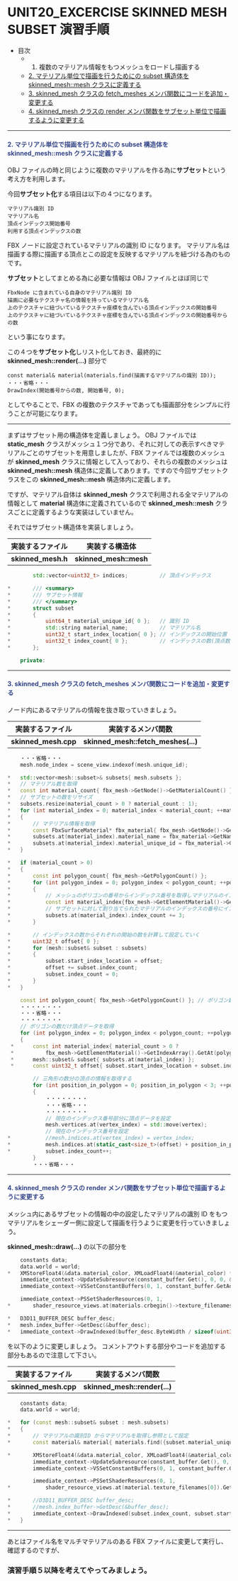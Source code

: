 <!--
UNIT20_EXCERCISE UNIT20 演習手順
SKINNED MESH SUBSET

<span style="color:#994433;border: 1px red solid; padding: 2px;font-size:100%;font-weight: bold;"></span>

Multimaterials
Subsets
-->

# UNIT20_EXCERCISE SKINNED MESH SUBSET 演習手順

* 目次
    * 1. 複数のマテリアル情報をもつメッシュをロードし描画する
    * [2. マテリアル単位で描画を行うためにの subset 構造体を skinned_mesh::mesh クラスに定義する](#2)
    * [3. skinned_mesh クラスの fetch_meshes メンバ関数にコードを追加・変更する](#3)
    * [4. skinned_mesh クラスの render メンバ関数をサブセット単位で描画するように変更する](#4)

---

#### <span style="color:#334488;">2. マテリアル単位で描画を行うためにの subset 構造体を skinned_mesh::mesh クラスに定義する</span><a name="2_"></a>

OBJ ファイルの時と同じように複数のマテリアルを作る為に**サブセット**という考え方を利用します。

今回**サブセット化**する項目は以下の４つになります。

    マテリアル識別 ID
    マテリアル名
    頂点インデックス開始番号
    利用する頂点インデックスの数

FBX ノードに設定されているマテリアルの識別 ID になります。
マテリアル名は描画する際に描画する頂点とこの設定を反映するマテリアルを紐づける為のものです。

**サブセット**としてまとめる為に必要な情報は OBJ ファイルとほぼ同じで

    FbxNode に含まれている自身のマテリアル識別 ID
    描画に必要なテクスチャ名の情報を持っているマテリアル名
    上のテクスチャに紐づいているテクスチャ座標を含んでいる頂点インデックスの開始番号
    上のテクスチャに紐づいているテクスチャ座標を含んでいる頂点インデックスの開始番号からの数

という事になります。

この４つを**サブセット化**しリスト化しておき、最終的に **skinned_mesh::render(...)** 部分で

    const material& material(materials.find(描画するマテリアルの識別 ID));
    ・・・省略・・・
    DrawIndex(開始番号からの数, 開始番号, 0);

としてやることで、FBX の複数のテクスチャであっても描画部分をシンプルに行うことが可能になります。

---

まずはサブセット用の構造体を定義しましょう。
OBJ ファイルでは **static_mesh** クラスがメッシュ１つ分であり、それに対しての表示すべきマテリアルごとのサブセットを用意しましたが、FBX ファイルでは複数のメッシュが **skinned_mesh** クラスに情報として入っており、それらの複数のメッシュは **skinned_mesh::mesh** 構造体に定義してあります。ですので今回サブセットクラスをこの **skinned_mesh::mesh** 構造体内に定義します。

ですが、マテリアル自体は **skinned_mesh** クラスで利用される全マテリアルの情報として **material** 構造体に定義されているので **skinned_mesh::mesh** クラスごとに定義するような実装はしていません。

それではサブセット構造体を実装しましょう。

|実装するファイル|実装する構造体|
--|--
**skinned_mesh.h**|**skinned_mesh::mesh**

```cpp
        std::vector<uint32_t> indices;          // 頂点インデックス

*       /// <summary>
*       /// サブセット情報
*       /// </summary>
*       struct subset
*       {
*           uint64_t material_unique_id{ 0 };   // 識別 ID
*           std::string material_name;          // マテリアル名
*           uint32_t start_index_location{ 0 }; // インデックスの開始位置
*           uint32_t index_count{ 0 };          // インデックスの数(頂点数)
*       };

    private:
```

---

#### <span style="color:#334488;">3. skinned_mesh クラスの fetch_meshes メンバ関数にコードを追加・変更する</span><a name="3_"></a>

ノード内にあるマテリアルの情報を抜き取っていきましょう。

|実装するファイル|実装するメンバ関数|
--|--
**skinned_mesh.cpp**|**skinned_mesh::fetch_meshes(...)**

```cpp
    ・・・省略・・・
    mesh.node_index = scene_view.indexof(mesh.unique_id);

*   std::vector<mesh::subset>& subsets{ mesh.subsets };
*   // マテリアル数を取得
*   const int material_count{ fbx_mesh->GetNode()->GetMaterialCount() };
*   // サブセットの数をリサイズ
*   subsets.resize(material_count > 0 ? material_count : 1);
*   for (int material_index = 0; material_index < material_count; ++material_index)
*   {
*       // マテリアル情報を取得
*       const FbxSurfaceMaterial* fbx_material{ fbx_mesh->GetNode()->GetMaterial(material_index) };
*       subsets.at(material_index).material_name = fbx_material->GetName();
*       subsets.at(material_index).material_unique_id = fbx_material->GetUniqueID();
*   }

*   if (material_count > 0)
*   {
*       const int polygon_count{ fbx_mesh->GetPolygonCount() };
*       for (int polygon_index = 0; polygon_index < polygon_count; ++polygon_index)
*       {
*           // メッシュのポリゴンの番号からインデックス番号を取得しマテリアルのインデックスの番号として割り当てる
*           const int material_index{fbx_mesh->GetElementMaterial()->GetIndexArray().GetAt(polygon_index)};
*           // サブセットに対して割り当てられたマテリアルのインデックスの番号にインデックスの数を頂点数分(3)増やしていく
*           subsets.at(material_index).index_count += 3;
*       }

*       // インデックスの数からそれぞれの開始の数を計算して設定していく
*       uint32_t offset{ 0 };
*       for (mesh::subset& subset : subsets)
*       {
*           subset.start_index_location = offset;
*           offset += subset.index_count;
*           subset.index_count = 0;
*       }
*   }

    const int polygon_count{ fbx_mesh->GetPolygonCount() };	// ポリゴン数
    ・・・・・・・・
    ・・・省略・・・
    ・・・・・・・・
    // ポリゴンの数だけ頂点データを取得
    for (int polygon_index = 0; polygon_index < polygon_count; ++polygon_index)
    {
 *      const int material_index{ material_count > 0 ?
 *          fbx_mesh->GetElementMaterial()->GetIndexArray().GetAt(polygon_index) : 0 };
 *      mesh::subset& subset{ subsets.at(material_index) };
 *      const uint32_t offset{ subset.start_index_location + subset.index_count };

        // 三角形の数分の頂点の情報を取得する
        for (int position_in_polygon = 0; position_in_polygon < 3; ++position_in_polygon)
        {
            ・・・・・・・・
            ・・・省略・・・
            ・・・・・・・・
            // 現在のインデックス番号部分に頂点データを設定
            mesh.vertices.at(vertex_index) = std::move(vertex);
            // 現在のインデックス番号を設定
*           //mesh.indices.at(vertex_index) = vertex_index;
*           mesh.indices.at(static_cast<size_t>(offset) + position_in_polygon) = vertex_index;
*           subset.index_count++;
        }
        ・・・省略・・・
```

---

#### <span style="color:#334488;">4. skinned_mesh クラスの render メンバ関数をサブセット単位で描画するように変更する</span><a name="4_"></a>

メッシュ内にあるサブセットの情報の中の設定したマテリアルの識別 ID をもつマテリアルをシェーダー側に設定して描画を行うように変更を行っていきましょう。

**skinned_mesh::draw(...)** の以下の部分を

```cpp
    constants data;
    data.world = world;
*   XMStoreFloat4(&data.material_color, XMLoadFloat4(&material_color) * XMLoadFloat4(&materials.crbegin()->Kd));
    immediate_context->UpdateSubresource(constant_buffer.Get(), 0, 0, &data, 0, 0);
    immediate_context->VSSetConstantBuffers(0, 1, constant_buffer.GetAddressOf());

    immediate_context->PSSetShaderResources(0, 1,
*       shader_resource_views.at(materials.crbegin()->texture_filenames[0]).GetAddressOf());

*   D3D11_BUFFER_DESC buffer_desc;
*   mesh.index_buffer->GetDesc(&buffer_desc);
*   immediate_context->DrawIndexed(buffer_desc.ByteWidth / sizeof(uint32_t), 0, 0);
```

を以下のように変更しましょう。
コメントアウトする部分やコードを追加する部分もあるので注意して下さい。

|実装するファイル|実装するメンバ関数|
--|--
**skinned_mesh.cpp**|**skinned_mesh::render(...)**

```cpp
    constants data;
    data.world = world;

*   for (const mesh::subset& subset : mesh.subsets)
*   {
*       // マテリアルの識別ID からマテリアルを取得し参照として設定
*       const material& material{ materials.find({subset.material_unique_id}).operator*() };

*       XMStoreFloat4(&data.material_color, XMLoadFloat4(&material_color) * XMLoadFloat4(&material.Kd));
        immediate_context->UpdateSubresource(constant_buffer.Get(), 0, 0, &data, 0, 0);
        immediate_context->VSSetConstantBuffers(0, 1, constant_buffer.GetAddressOf());

        immediate_context->PSSetShaderResources(0, 1,
*           shader_resource_views.at(material.texture_filenames[0]).GetAddressOf());

*       //D3D11_BUFFER_DESC buffer_desc;
*       //mesh.index_buffer->GetDesc(&buffer_desc);
*       immediate_context->DrawIndexed(subset.index_count, subset.start_index_location, 0);
*   }
```

---

あとはファイル名をマルチマテリアルのある FBX ファイルに変更して実行し、確認するのですが、

### 演習手順５以降を考えてやってみましょう。